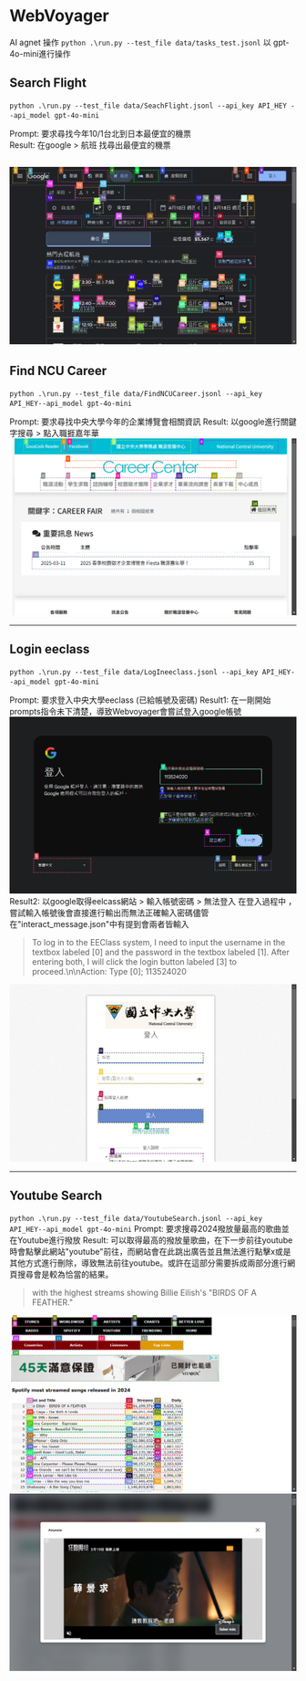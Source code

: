 # WebVoyager  
AI agnet 操作
` python .\run.py --test_file data/tasks_test.jsonl `
以 gpt-4o-mini進行操作

## Search Flight  

` python .\run.py --test_file data/SeachFlight.jsonl --api_key API_HEY --api_model gpt-4o-mini `  

Prompt: 要求尋找今年10/1台北到日本最便宜的機票  
Result: 在google > 航班 找尋出最便宜的機票

![Search Fight](results\20250312_15_53_50\taskSearchFlight\screenshot5.png)  
---
## Find NCU Career  
` python .\run.py --test_file data/FindNCUCareer.jsonl --api_key API_HEY--api_model gpt-4o-mini `

Prompt: 要求尋找中央大學今年的企業博覽會相關資訊
Result: 以google進行關鍵字搜尋 > 點入職捱嘉年華
![Find NCU Career](results\20250312_15_50_44\taskFindNCUCareer\screenshot5.png)

---
## Login eeclass  
` python .\run.py --test_file data/LogIneeclass.jsonl --api_key API_HEY--api_model gpt-4o-mini `

Prompt: 要求登入中央大學eeclass (已給帳號及密碼)
Result1: 在一剛開始prompts指令未下清楚，導致Webvoyager會嘗試登入google帳號
![Login google](results\20250312_15_32_27\taskLogInEEclass\screenshot4.png)
Result2: 以google取得eelcass網站 > 輸入帳號密碼 > 無法登入
在登入過程中 ，嘗試輸入帳號後會直接進行輸出而無法正確輸入密碼儘管在"interact_message.json"中有提到會兩者皆輸入
>To log in to the EEClass system, I need to input the username in the textbox labeled [0] and the password in the textbox labeled [1]. After entering both, I will click the login button labeled [3] to proceed.\n\nAction: Type [0]; 113524020

![Login eeclass](results\20250312_15_34_23\taskLogInEEclass\screenshot5.png)

---
## Youtube Search  
` python .\run.py --test_file data/YoutubeSearch.jsonl --api_key API_HEY--api_model gpt-4o-mini `
Prompt: 要求搜尋2024撥放量最高的歌曲並在Youtube進行撥放
Result: 可以取得最高的撥放量歌曲，在下一步前往youtube時會點擊此網站"youtube"前往，而網站會在此跳出廣告並且無法進行點擊x或是其他方式進行刪除，導致無法前往youtube。或許在這部分需要拆成兩部分進行網頁搜尋會是較為恰當的結果。
> with the highest streams showing Billie Eilish's \"BIRDS OF A FEATHER.\"

![Youtube Search](results\20250312_15_42_01\taskYoutubeSearch\screenshot4.png)
![AD](results\20250312_15_42_01\taskYoutubeSearch\screenshot5.png)

